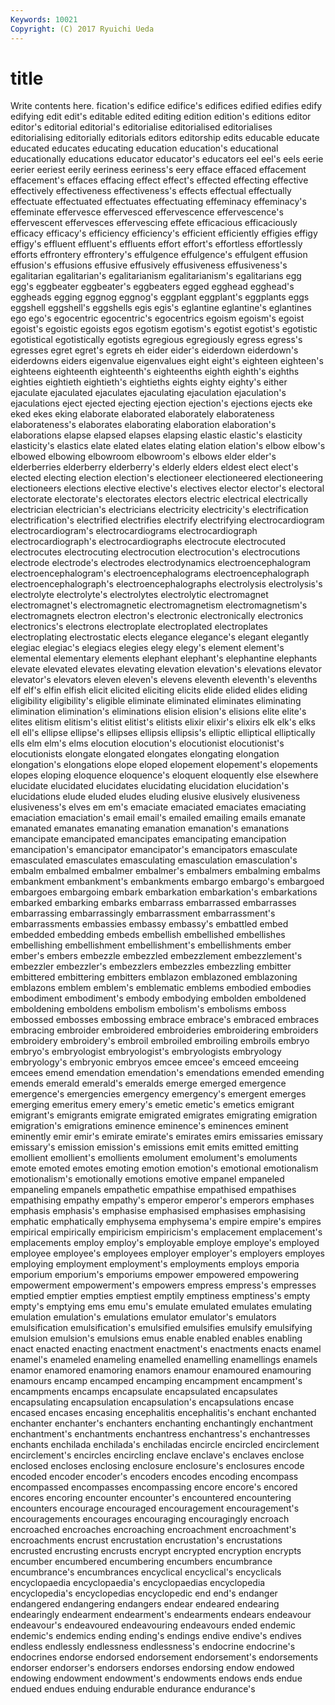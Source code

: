 ```yaml
---
Keywords: 10021 
Copyright: (C) 2017 Ryuichi Ueda
---
```


# title

Write contents here.
fication's edifice edifice's edifices edified edifies edify edifying edit edit's
editable edited editing edition edition's editions editor editor's editorial editorial's
editorialise editorialised editorialises editorialising editorially editorials editors editorship edits educable
educate educated educates educating education education's educational educationally educations educator
educator's educators eel eel's eels eerie eerier eeriest eerily eeriness
eeriness's eery efface effaced effacement effacement's effaces effacing effect effect's
effected effecting effective effectively effectiveness effectiveness's effects effectual effectually effectuate
effectuated effectuates effectuating effeminacy effeminacy's effeminate effervesce effervesced effervescence effervescence's
effervescent effervesces effervescing effete efficacious efficaciously efficacy efficacy's efficiency efficiency's
efficient efficiently effigies effigy effigy's effluent effluent's effluents effort effort's
effortless effortlessly efforts effrontery effrontery's effulgence effulgence's effulgent effusion effusion's
effusions effusive effusively effusiveness effusiveness's egalitarian egalitarian's egalitarianism egalitarianism's egalitarians
egg egg's eggbeater eggbeater's eggbeaters egged egghead egghead's eggheads egging
eggnog eggnog's eggplant eggplant's eggplants eggs eggshell eggshell's eggshells egis
egis's eglantine eglantine's eglantines ego ego's egocentric egocentric's egocentrics egoism
egoism's egoist egoist's egoistic egoists egos egotism egotism's egotist egotist's
egotistic egotistical egotistically egotists egregious egregiously egress egress's egresses egret
egret's egrets eh eider eider's eiderdown eiderdown's eiderdowns eiders eigenvalue
eigenvalues eight eight's eighteen eighteen's eighteens eighteenth eighteenth's eighteenths eighth
eighth's eighths eighties eightieth eightieth's eightieths eights eighty eighty's either
ejaculate ejaculated ejaculates ejaculating ejaculation ejaculation's ejaculations eject ejected ejecting
ejection ejection's ejections ejects eke eked ekes eking elaborate elaborated
elaborately elaborateness elaborateness's elaborates elaborating elaboration elaboration's elaborations elapse elapsed
elapses elapsing elastic elastic's elasticity elasticity's elastics elate elated elates
elating elation elation's elbow elbow's elbowed elbowing elbowroom elbowroom's elbows
elder elder's elderberries elderberry elderberry's elderly elders eldest elect elect's
elected electing election election's electioneer electioneered electioneering electioneers elections elective
elective's electives elector elector's electoral electorate electorate's electorates electors electric
electrical electrically electrician electrician's electricians electricity electricity's electrification electrification's electrified
electrifies electrify electrifying electrocardiogram electrocardiogram's electrocardiograms electrocardiograph electrocardiograph's electrocardiographs electrocute
electrocuted electrocutes electrocuting electrocution electrocution's electrocutions electrode electrode's electrodes electrodynamics
electroencephalogram electroencephalogram's electroencephalograms electroencephalograph electroencephalograph's electroencephalographs electrolysis electrolysis's electrolyte electrolyte's
electrolytes electrolytic electromagnet electromagnet's electromagnetic electromagnetism electromagnetism's electromagnets electron electron's
electronic electronically electronics electronics's electrons electroplate electroplated electroplates electroplating electrostatic
elects elegance elegance's elegant elegantly elegiac elegiac's elegiacs elegies elegy
elegy's element element's elemental elementary elements elephant elephant's elephantine elephants
elevate elevated elevates elevating elevation elevation's elevations elevator elevator's elevators
eleven eleven's elevens eleventh eleventh's elevenths elf elf's elfin elfish
elicit elicited eliciting elicits elide elided elides eliding eligibility eligibility's
eligible eliminate eliminated eliminates eliminating elimination elimination's eliminations elision elision's
elisions elite elite's elites elitism elitism's elitist elitist's elitists elixir
elixir's elixirs elk elk's elks ell ell's ellipse ellipse's ellipses
ellipsis ellipsis's elliptic elliptical elliptically ells elm elm's elms elocution
elocution's elocutionist elocutionist's elocutionists elongate elongated elongates elongating elongation elongation's
elongations elope eloped elopement elopement's elopements elopes eloping eloquence eloquence's
eloquent eloquently else elsewhere elucidate elucidated elucidates elucidating elucidation elucidation's
elucidations elude eluded eludes eluding elusive elusively elusiveness elusiveness's elves
em em's emaciate emaciated emaciates emaciating emaciation emaciation's email email's
emailed emailing emails emanate emanated emanates emanating emanation emanation's emanations
emancipate emancipated emancipates emancipating emancipation emancipation's emancipator emancipator's emancipators emasculate
emasculated emasculates emasculating emasculation emasculation's embalm embalmed embalmer embalmer's embalmers
embalming embalms embankment embankment's embankments embargo embargo's embargoed embargoes embargoing
embark embarkation embarkation's embarkations embarked embarking embarks embarrass embarrassed embarrasses
embarrassing embarrassingly embarrassment embarrassment's embarrassments embassies embassy embassy's embattled embed
embedded embedding embeds embellish embellished embellishes embellishing embellishment embellishment's embellishments
ember ember's embers embezzle embezzled embezzlement embezzlement's embezzler embezzler's embezzlers
embezzles embezzling embitter embittered embittering embitters emblazon emblazoned emblazoning emblazons
emblem emblem's emblematic emblems embodied embodies embodiment embodiment's embody embodying
embolden emboldened emboldening emboldens embolism embolism's embolisms emboss embossed embosses
embossing embrace embrace's embraced embraces embracing embroider embroidered embroideries embroidering
embroiders embroidery embroidery's embroil embroiled embroiling embroils embryo embryo's embryologist
embryologist's embryologists embryology embryology's embryonic embryos emcee emcee's emceed emceeing
emcees emend emendation emendation's emendations emended emending emends emerald emerald's
emeralds emerge emerged emergence emergence's emergencies emergency emergency's emergent emerges
emerging emeritus emery emery's emetic emetic's emetics emigrant emigrant's emigrants
emigrate emigrated emigrates emigrating emigration emigration's emigrations eminence eminence's eminences
eminent eminently emir emir's emirate emirate's emirates emirs emissaries emissary
emissary's emission emission's emissions emit emits emitted emitting emollient emollient's
emollients emolument emolument's emoluments emote emoted emotes emoting emotion emotion's
emotional emotionalism emotionalism's emotionally emotions emotive empanel empaneled empaneling empanels
empathetic empathise empathised empathises empathising empathy empathy's emperor emperor's emperors
emphases emphasis emphasis's emphasise emphasised emphasises emphasising emphatic emphatically emphysema
emphysema's empire empire's empires empirical empirically empiricism empiricism's emplacement emplacement's
emplacements employ employ's employable employe employe's employed employee employee's employees
employer employer's employers employes employing employment employment's employments employs emporia
emporium emporium's emporiums empower empowered empowering empowerment empowerment's empowers empress
empress's empresses emptied emptier empties emptiest emptily emptiness emptiness's empty
empty's emptying ems emu emu's emulate emulated emulates emulating emulation
emulation's emulations emulator emulator's emulators emulsification emulsification's emulsified emulsifies emulsify
emulsifying emulsion emulsion's emulsions emus enable enabled enables enabling enact
enacted enacting enactment enactment's enactments enacts enamel enamel's enameled enameling
enamelled enamelling enamellings enamels enamor enamored enamoring enamors enamour enamoured
enamouring enamours encamp encamped encamping encampment encampment's encampments encamps encapsulate
encapsulated encapsulates encapsulating encapsulation encapsulation's encapsulations encase encased encases encasing
encephalitis encephalitis's enchant enchanted enchanter enchanter's enchanters enchanting enchantingly enchantment
enchantment's enchantments enchantress enchantress's enchantresses enchants enchilada enchilada's enchiladas encircle
encircled encirclement encirclement's encircles encircling enclave enclave's enclaves enclose enclosed
encloses enclosing enclosure enclosure's enclosures encode encoded encoder encoder's encoders
encodes encoding encompass encompassed encompasses encompassing encore encore's encored encores
encoring encounter encounter's encountered encountering encounters encourage encouraged encouragement encouragement's
encouragements encourages encouraging encouragingly encroach encroached encroaches encroaching encroachment encroachment's
encroachments encrust encrustation encrustation's encrustations encrusted encrusting encrusts encrypt encrypted
encryption encrypts encumber encumbered encumbering encumbers encumbrance encumbrance's encumbrances encyclical
encyclical's encyclicals encyclopaedia encyclopaedia's encyclopaedias encyclopedia encyclopedia's encyclopedias encyclopedic end
end's endanger endangered endangering endangers endear endeared endearing endearingly endearment
endearment's endearments endears endeavour endeavour's endeavoured endeavouring endeavours ended endemic
endemic's endemics ending ending's endings endive endive's endives endless endlessly
endlessness endlessness's endocrine endocrine's endocrines endorse endorsed endorsement endorsement's endorsements
endorser endorser's endorsers endorses endorsing endow endowed endowing endowment endowment's
endowments endows ends endue endued endues enduing endurable endurance endurance's
